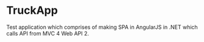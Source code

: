 # TruckApp
Test application which comprises of making SPA in AngularJS in .NET which calls API from MVC 4 Web API 2.